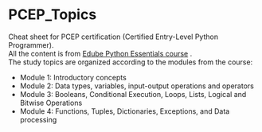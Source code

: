 # PCEP_Topics

Cheat sheet for PCEP certification (Certified Entry-Level Python Programmer).\
All the content is from [Edube Python Essentials course](https://edube.org/study/pe1) .\
The study topics are organized according to the modules from the course:
  - Module 1: Introductory concepts
  - Module 2: Data types, variables, input-output operations and operators
  - Module 3: Booleans, Conditional Execution, Loops, Lists, Logical and Bitwise Operations
  - Module 4: Functions, Tuples, Dictionaries, Exceptions, and Data processing
